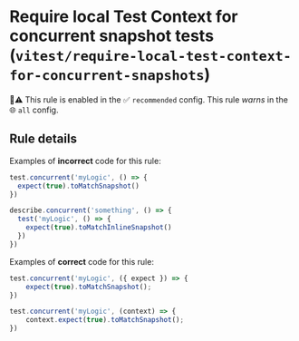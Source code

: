 # Require local Test Context for concurrent snapshot tests (`vitest/require-local-test-context-for-concurrent-snapshots`)

💼⚠️ This rule is enabled in the ✅ `recommended` config. This rule _warns_ in the 🌐 `all` config.

<!-- end auto-generated rule header -->

## Rule details

Examples of **incorrect** code for this rule:

```js
test.concurrent('myLogic', () => {
  expect(true).toMatchSnapshot()
})

describe.concurrent('something', () => {
  test('myLogic', () => {
    expect(true).toMatchInlineSnapshot()
  })
})
```

Examples of **correct** code for this rule:

```js
test.concurrent('myLogic', ({ expect }) => {
    expect(true).toMatchSnapshot();
})

test.concurrent('myLogic', (context) => {
    context.expect(true).toMatchSnapshot();
})
```
